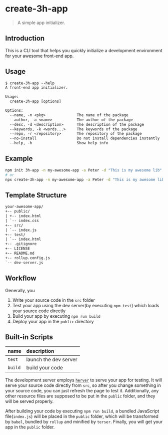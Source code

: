 # create-3h-app

> A simple app initializer.

## Introduction

This is a CLI tool that helps you quickly initialize a development environment for your awesome front-end app.

## Usage

```txt
$ create-3h-app --help
A front-end app initializer.

Usage:
  create-3h-app [options]

Options:
  --name, -n <pkg>              The name of the package
  --author, -a <name>           The author of the package
  --desc, -d <description>      The description of the package
  --keywords, -k <words...>     The keywords of the package
  --repo, -r <repository>       The repository of the package
  --no-install                  Do not install dependencies instantly
  --help, -h                    Show help info

```

## Example

```bash
npm init 3h-app -n my-awesome-app -a Peter -d "This is my awesome lib"
# or
npx create-3h-app -n my-awesome-app -a Peter -d "This is my awesome lib"
```

## Template Structure

```txt
your-awesome-app/
+-- public/
| +-- index.html
| `-- index.css
+-- src/
| `-- index.js
+-- test/
| `-- index.html
+-- .gitignore
+-- LICENSE
+-- README.md
+-- rollup.config.js
`-- dev-server.js
```

## Workflow

Generally, you

1. Write your source code in the `src` folder
2. Test your app using the dev server(by executing `npm test`) which loads your source code directly
3. Build your app by executing `npm run build`
4. Deploy your app in the `public` directory

## Built-in Scripts

| name    | description           |
|:--------|:----------------------|
| `test`  | launch the dev server |
| `build` | build your code       |

The development server employs [`herver`](https://github.com/huang2002/herver) to serve your app for testing. It will serve your source code directly from `src`, so after you change something in your source code, you can just refresh the page to test it. Additionally, any other resource files are supposed to be put in the `public` folder, and they will be served properly.

After building your code by executing `npm run build`, a bundled JavaScript file(`index.js`) will be placed in the `public` folder, which will be transformed by `babel`, bundled by `rollup` and minified by `terser`. Finally, you will get your app in the `public` folder.
